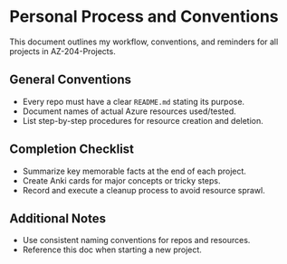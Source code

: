 # Personal Process and Conventions

This document outlines my workflow, conventions, and reminders for all projects in AZ-204-Projects.

## General Conventions
- Every repo must have a clear `README.md` stating its purpose.
- Document names of actual Azure resources used/tested.
- List step-by-step procedures for resource creation and deletion.

## Completion Checklist
- Summarize key memorable facts at the end of each project.
- Create Anki cards for major concepts or tricky steps.
- Record and execute a cleanup process to avoid resource sprawl.

## Additional Notes
- Use consistent naming conventions for repos and resources.
- Reference this doc when starting a new project.
